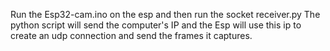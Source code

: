 Run the Esp32-cam.ino on the esp and then run the socket receiver.py The python script will send the computer's IP and the Esp will use this ip to create an udp connection and send the frames it captures.
